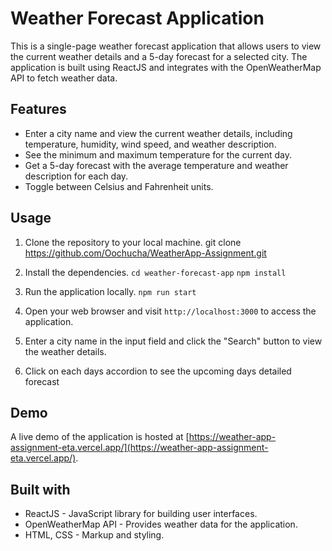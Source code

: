 # Weather Forecast Application

This is a single-page weather forecast application that allows users to view the current weather details and a 5-day forecast for a selected city. The application is built using ReactJS and integrates with the OpenWeatherMap API to fetch weather data.

## Features

- Enter a city name and view the current weather details, including temperature, humidity, wind speed, and weather description.
- See the minimum and maximum temperature for the current day.
- Get a 5-day forecast with the average temperature and weather description for each day.
- Toggle between Celsius and Fahrenheit units.

## Usage

1. Clone the repository to your local machine.
   git clone https://github.com/Oochucha/WeatherApp-Assignment.git

2. Install the dependencies.
   `cd weather-forecast-app`
   `npm install`

3. Run the application locally.
   `npm run start`

4. Open your web browser and visit `http://localhost:3000` to access the application.

5. Enter a city name in the input field and click the "Search" button to view the weather details.

6. Click on each days accordion to see the upcoming days detailed forecast

## Demo

A live demo of the application is hosted at [https://weather-app-assignment-eta.vercel.app/](https://weather-app-assignment-eta.vercel.app/).

## Built with

- ReactJS - JavaScript library for building user interfaces.
- OpenWeatherMap API - Provides weather data for the application.
- HTML, CSS - Markup and styling.
